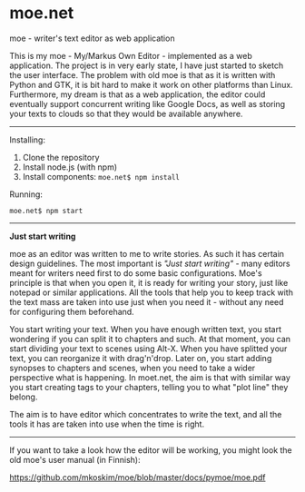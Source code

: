 # moe.net
moe - writer's text editor as web application

This is my moe - My/Markus Own Editor - implemented as a web application. The project is in very early state, I have just started to sketch the user interface. The problem with old moe is that as it is written with Python and GTK, it is bit hard to make it work on other platforms than Linux. Furthermore, my dream is that as a web application, the editor could eventually support concurrent writing like Google Docs, as well as storing your texts to clouds so that they would be available anywhere.

- - -

Installing:

1. Clone the repository
2. Install node.js (with npm)
3. Install components: `moe.net$ npm install`

Running:

    moe.net$ npm start

- - -

**Just start writing**

moe as an editor was written to me to write stories. As such it has certain design guidelines. The most important is *"Just start writing"* - many editors meant for writers need first to do some basic configurations. Moe's principle is that when you open it, it is ready for writing your story, just like notepad or similar applications. All the tools that help you to keep track with the text mass are taken into use just when you need it - without any need for configuring them beforehand.

You start writing your text. When you have enough written text, you start wondering if you can split it to chapters and such. At that moment, you can start dividing your text to scenes using Alt-X. When you have splitted your text, you can reorganize it with drag'n'drop. Later on, you start adding synopses to chapters and scenes, when you need to take a wider perspective what is happening. In moet.net, the aim is that with similar way you start creating tags to your chapters, telling you to what "plot line" they belong.

The aim is to have editor which concentrates to write the text, and all the tools it has are taken into use when the time is right.

- - -

If you want to take a look how the editor will be working, you might look
the old moe's user manual (in Finnish):

https://github.com/mkoskim/moe/blob/master/docs/pymoe/moe.pdf
